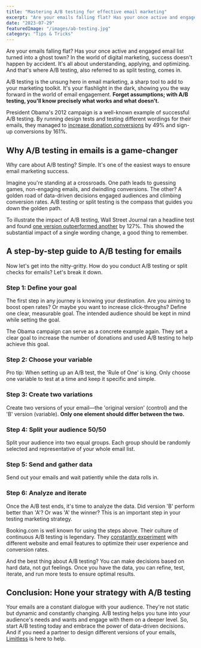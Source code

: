 ```yaml
---
title: "Mastering A/B testing for effective email marketing"
excerpt: "Are your emails falling flat? Has your once active and engaged email list turned into a ghost town? In the world of digital marketing, success doesn't happen by accident. It's all about understanding, applying, and optimizing. And that's where A/B testing, also referred to as split testing, comes in."
date: "2023-07-29"
featuredImage: "/images/ab-testing.jpg"
category: "Tips & Tricks"
---
```


Are your emails falling flat? Has your once active and engaged email list turned into a ghost town? In the world of digital marketing, success doesn't happen by accident. It's all about understanding, applying, and optimizing. And that's where A/B testing, also referred to as split testing, comes in.

A/B testing is the unsung hero in email marketing, a sharp tool to add to your marketing toolkit. It's your flashlight in the dark, showing you the way forward in the world of email engagement. **Forget assumptions; with A/B testing, you'll know precisely what works and what doesn't.**

President Obama's 2012 campaign is a well-known example of successful A/B testing. By running design tests and testing different wordings for their emails, they managed to [increase donation conversions](https://www.statsig.com/blog/data-experimentation-testing-obama-election-campaigns) by 49% and sign-up conversions by 161%.

## Why A/B testing in emails is a game-changer

Why care about A/B testing? Simple. It's one of the easiest ways to ensure email marketing success.

Imagine you're standing at a crossroads. One path leads to guessing games, non-engaging emails, and dwindling conversions. The other? A golden road of data-driven decisions engaged audiences and climbing conversion rates. A/B testing or split testing is the compass that guides you down the golden path.

To illustrate the impact of A/B testing, Wall Street Journal ran a headline test and found [one version outperformed another](https://growrevenue.io/wall-street-journal-ab-testing-process/) by 127%. This showed the substantial impact of a single wording change, a good thing to remember.

## A step-by-step guide to A/B testing for emails

Now let's get into the nitty-gritty. How do you conduct A/B testing or split checks for emails? Let's break it down.

### Step 1: Define your goal

The first step in any journey is knowing your destination. Are you aiming to boost open rates? Or maybe you want to increase click-throughs? Define one clear, measurable goal. The intended audience should be kept in mind while setting the goal.

The Obama campaign can serve as a concrete example again. They set a clear goal to increase the number of donations and used A/B testing to help achieve this goal.

### Step 2: Choose your variable

Pro tip: When setting up an A/B test, the 'Rule of One' is king. Only choose one variable to test at a time and keep it specific and simple.

### Step 3: Create two variations

Create two versions of your email—the 'original version' (control) and the 'B' version (variable). **Only one element should differ between the two.**

### Step 4: Split your audience 50/50

Split your audience into two equal groups. Each group should be randomly selected and representative of your whole email list.

### Step 5: Send and gather data

Send out your emails and wait patiently while the data rolls in.

### Step 6: Analyze and iterate

Once the A/B test ends, it's time to analyze the data. Did version 'B' perform better than 'A'? Or was 'A' the winner? This is an important step in your testing marketing strategy.

Booking.com is well known for using the steps above. Their culture of continuous A/B testing is legendary. They [constantly experiment](https://devcycle.com/blog/how-booking-com-a-b-tests-like-nobodys-business) with different website and email features to optimize their user experience and conversion rates.

And the best thing about A/B testing? You can make decisions based on hard data, not gut feelings. Once you have the data, you can refine, test, iterate, and run more tests to ensure optimal results.

## Conclusion: Hone your strategy with A/B testing

Your emails are a constant dialogue with your audience. They're not static but dynamic and constantly changing. A/B testing helps you tune into your audience's needs and wants and engage with them on a deeper level. So, start A/B testing today and embrace the power of data-driven decisions. And if you need a partner to design different versions of your emails, [Limitless](https://limitless.email/) is here to help.